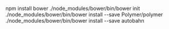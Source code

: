 npm install bower
./node_modules/bower/bin/bower init
./node_modules/bower/bin/bower install --save Polymer/polymer
./node_modules/bower/bin/bower install --save autobahn
